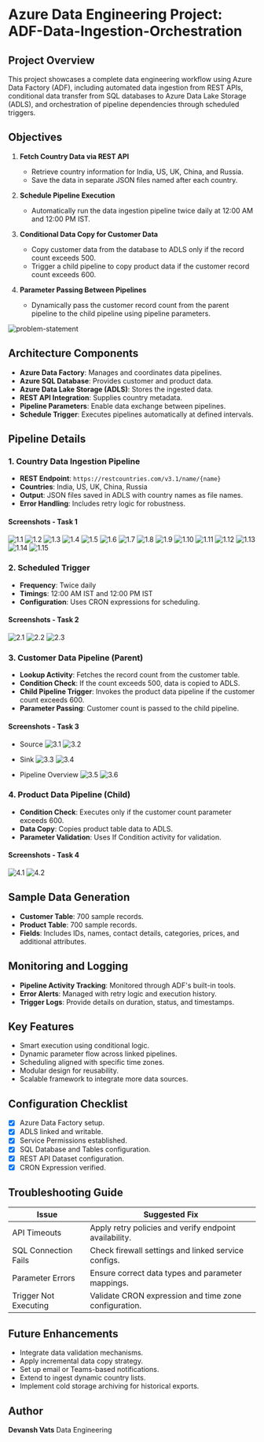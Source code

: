# Azure Data Engineering Project: ADF-Data-Ingestion-Orchestration

## Project Overview

This project showcases a complete data engineering workflow using Azure Data Factory (ADF), including automated data ingestion from REST APIs, conditional data transfer from SQL databases to Azure Data Lake Storage (ADLS), and orchestration of pipeline dependencies through scheduled triggers.

## Objectives

1. **Fetch Country Data via REST API**
   - Retrieve country information for India, US, UK, China, and Russia.
   - Save the data in separate JSON files named after each country.

2. **Schedule Pipeline Execution**
   - Automatically run the data ingestion pipeline twice daily at 12:00 AM and 12:00 PM IST.

3. **Conditional Data Copy for Customer Data**
   - Copy customer data from the database to ADLS only if the record count exceeds 500.
   - Trigger a child pipeline to copy product data if the customer record count exceeds 600.

4. **Parameter Passing Between Pipelines**
   - Dynamically pass the customer record count from the parent pipeline to the child pipeline using pipeline parameters.

![problem-statement](/screenshots-project/problem-statement.png)

## Architecture Components

- **Azure Data Factory**: Manages and coordinates data pipelines.
- **Azure SQL Database**: Provides customer and product data.
- **Azure Data Lake Storage (ADLS)**: Stores the ingested data.
- **REST API Integration**: Supplies country metadata.
- **Pipeline Parameters**: Enable data exchange between pipelines.
- **Schedule Trigger**: Executes pipelines automatically at defined intervals.

## Pipeline Details

### 1. Country Data Ingestion Pipeline

- **REST Endpoint**: `https://restcountries.com/v3.1/name/{name}`
- **Countries**: India, US, UK, China, Russia
- **Output**: JSON files saved in ADLS with country names as file names.
- **Error Handling**: Includes retry logic for robustness.

#### Screenshots - Task 1

![1.1](/screenshots-project/fetch-country-data%20(1).png)
![1.2](/screenshots-project/fetch-country-data%20(2).png)
![1.3](/screenshots-project/fetch-country-data%20(3).png)
![1.4](/screenshots-project/fetch-country-data%20(4).png)
![1.5](/screenshots-project/fetch-country-data%20(5).png)
![1.6](/screenshots-project/fetch-country-data%20(6).png)
![1.7](/screenshots-project/fetch-country-data%20(7).png)
![1.8](/screenshots-project/fetch-country-data%20(8).png)
![1.9](/screenshots-project/fetch-country-data%20(9).png)
![1.10](/screenshots-project/fetch-country-data%20(10).png)
![1.11](/screenshots-project/fetch-country-data%20(11).png)
![1.12](/screenshots-project/fetch-country-data%20(12).png)
![1.13](/screenshots-project/fetch-country-data%20(13).png)
![1.14](/screenshots-project/task1-fetch-country-data-activity.png)
![1.15](/screenshots-project/fetch-country-data-output.png)

### 2. Scheduled Trigger

- **Frequency**: Twice daily
- **Timings**: 12:00 AM IST and 12:00 PM IST
- **Configuration**: Uses CRON expressions for scheduling.

#### Screenshots - Task 2

![2.1](/screenshots-project/trigger-time-set%20(1).png)
![2.2](/screenshots-project/trigger-time-set%20(2).png)
![2.3](/screenshots-project/task2-12AMPM-activity.png)

### 3. Customer Data Pipeline (Parent)

- **Lookup Activity**: Fetches the record count from the customer table.
- **Condition Check**: If the count exceeds 500, data is copied to ADLS.
- **Child Pipeline Trigger**: Invokes the product data pipeline if the customer count exceeds 600.
- **Parameter Passing**: Customer count is passed to the child pipeline.

#### Screenshots - Task 3

- Source
![3.1](/screenshots-project/custdatatable.png)
![3.2](/screenshots-project/productdatatable.png)

- Sink
![3.3](/screenshots-project/adls_custdata.png)
![3.4](/screenshots-project/adls_productdata.png)

- Pipeline Overview
![3.5](/screenshots-project/pipelinetask3.png)
![3.6](/screenshots-project/task3-4parentchildpipeline-activity.png)

### 4. Product Data Pipeline (Child)

- **Condition Check**: Executes only if the customer count parameter exceeds 600.
- **Data Copy**: Copies product table data to ADLS.
- **Parameter Validation**: Uses If Condition activity for validation.

#### Screenshots - Task 4

![4.1](/screenshots-project/pipelinetask4.png)
![4.2](/screenshots-project/task3-4parentchildpipeline-activity.png)

## Sample Data Generation

- **Customer Table**: 700 sample records.
- **Product Table**: 700 sample records.
- **Fields**: Includes IDs, names, contact details, categories, prices, and additional attributes.

## Monitoring and Logging

- **Pipeline Activity Tracking**: Monitored through ADF's built-in tools.
- **Error Alerts**: Managed with retry logic and execution history.
- **Trigger Logs**: Provide details on duration, status, and timestamps.


## Key Features

- Smart execution using conditional logic.
- Dynamic parameter flow across linked pipelines.
- Scheduling aligned with specific time zones.
- Modular design for reusability.
- Scalable framework to integrate more data sources.


## Configuration Checklist

- [x] Azure Data Factory setup.
- [x] ADLS linked and writable.
- [x] Service Permissions established.
- [x] SQL Database and Tables configuration.
- [x] REST API Dataset configuration.
- [x] CRON Expression verified.

## Troubleshooting Guide

| Issue | Suggested Fix |
|-------|---------------|
| API Timeouts | Apply retry policies and verify endpoint availability. |
| SQL Connection Fails | Check firewall settings and linked service configs. |
| Parameter Errors | Ensure correct data types and parameter mappings. |
| Trigger Not Executing | Validate CRON expression and time zone configuration. |

## Future Enhancements

- Integrate data validation mechanisms.
- Apply incremental data copy strategy.
- Set up email or Teams-based notifications.
- Extend to ingest dynamic country lists.
- Implement cold storage archiving for historical exports.

## Author

**Devansh Vats**
Data Engineering